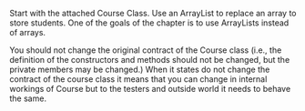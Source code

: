 
Start with the attached Course Class. Use an ArrayList to replace an array to store students. One of the goals of the chapter is to use ArrayLists instead of arrays.

You should not change the original contract of the Course class (i.e., the definition of the constructors and methods should not be changed, but the private members may be changed.)  When it states do not change the contract of the course class it means that you can change in internal workings of Course but to the testers and outside world it needs to behave the same.

